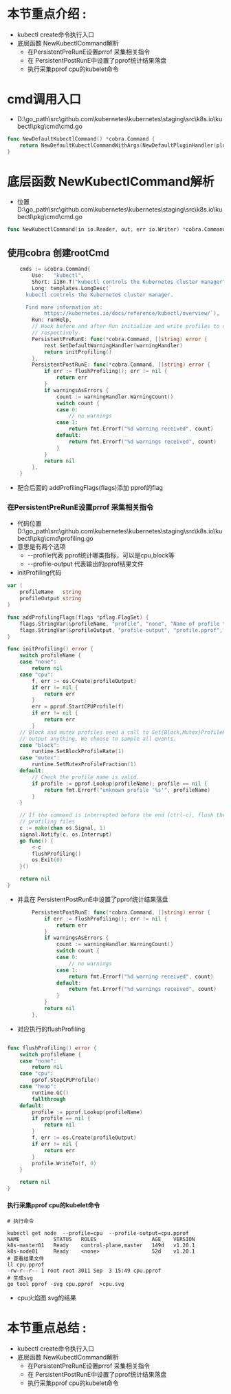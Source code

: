 
# 本节重点介绍 :
- kubectl create命令执行入口
- 底层函数 NewKubectlCommand解析
    - 在PersistentPreRunE设置prrof 采集相关指令
    - 在 PersistentPostRunE中设置了pprof统计结果落盘
    - 执行采集pprof cpu的kubelet命令

# cmd调用入口
- D:\go_path\src\github.com\kubernetes\kubernetes\staging\src\k8s.io\kubectl\pkg\cmd\cmd.go
```go
func NewDefaultKubectlCommand() *cobra.Command {
	return NewDefaultKubectlCommandWithArgs(NewDefaultPluginHandler(plugin.ValidPluginFilenamePrefixes), os.Args, os.Stdin, os.Stdout, os.Stderr)
}
```

# 底层函数 NewKubectlCommand解析
- 位置D:\go_path\src\github.com\kubernetes\kubernetes\staging\src\k8s.io\kubectl\pkg\cmd\cmd.go
```go
func NewKubectlCommand(in io.Reader, out, err io.Writer) *cobra.Command {}
```

## 使用cobra 创建rootCmd
```go
	cmds := &cobra.Command{
		Use:   "kubectl",
		Short: i18n.T("kubectl controls the Kubernetes cluster manager"),
		Long: templates.LongDesc(`
      kubectl controls the Kubernetes cluster manager.

      Find more information at:
            https://kubernetes.io/docs/reference/kubectl/overview/`),
		Run: runHelp,
		// Hook before and after Run initialize and write profiles to disk,
		// respectively.
		PersistentPreRunE: func(*cobra.Command, []string) error {
			rest.SetDefaultWarningHandler(warningHandler)
			return initProfiling()
		},
		PersistentPostRunE: func(*cobra.Command, []string) error {
			if err := flushProfiling(); err != nil {
				return err
			}
			if warningsAsErrors {
				count := warningHandler.WarningCount()
				switch count {
				case 0:
					// no warnings
				case 1:
					return fmt.Errorf("%d warning received", count)
				default:
					return fmt.Errorf("%d warnings received", count)
				}
			}
			return nil
		},
	}

```
- 配合后面的 addProfilingFlags(flags)添加 pprof的flag

### 在PersistentPreRunE设置prrof 采集相关指令
- 代码位置D:\go_path\src\github.com\kubernetes\kubernetes\staging\src\k8s.io\kubectl\pkg\cmd\profiling.go
- 意思是有两个选项
    - --profile代表 pprof统计哪类指标，可以是cpu,block等
    - --profile-output 代表输出的pprof结果文件
- initProfiling代码
```go
var (
	profileName   string
	profileOutput string
)

func addProfilingFlags(flags *pflag.FlagSet) {
	flags.StringVar(&profileName, "profile", "none", "Name of profile to capture. One of (none|cpu|heap|goroutine|threadcreate|block|mutex)")
	flags.StringVar(&profileOutput, "profile-output", "profile.pprof", "Name of the file to write the profile to")
}

func initProfiling() error {
	switch profileName {
	case "none":
		return nil
	case "cpu":
		f, err := os.Create(profileOutput)
		if err != nil {
			return err
		}
		err = pprof.StartCPUProfile(f)
		if err != nil {
			return err
		}
	// Block and mutex profiles need a call to Set{Block,Mutex}ProfileRate to
	// output anything. We choose to sample all events.
	case "block":
		runtime.SetBlockProfileRate(1)
	case "mutex":
		runtime.SetMutexProfileFraction(1)
	default:
		// Check the profile name is valid.
		if profile := pprof.Lookup(profileName); profile == nil {
			return fmt.Errorf("unknown profile '%s'", profileName)
		}
	}

	// If the command is interrupted before the end (ctrl-c), flush the
	// profiling files
	c := make(chan os.Signal, 1)
	signal.Notify(c, os.Interrupt)
	go func() {
		<-c
		flushProfiling()
		os.Exit(0)
	}()

	return nil
}
```
- 并且在 PersistentPostRunE中设置了pprof统计结果落盘
```go
		PersistentPostRunE: func(*cobra.Command, []string) error {
			if err := flushProfiling(); err != nil {
				return err
			}
			if warningsAsErrors {
				count := warningHandler.WarningCount()
				switch count {
				case 0:
					// no warnings
				case 1:
					return fmt.Errorf("%d warning received", count)
				default:
					return fmt.Errorf("%d warnings received", count)
				}
			}
			return nil
		},
```
- 对应执行的flushProfiling
```go

func flushProfiling() error {
	switch profileName {
	case "none":
		return nil
	case "cpu":
		pprof.StopCPUProfile()
	case "heap":
		runtime.GC()
		fallthrough
	default:
		profile := pprof.Lookup(profileName)
		if profile == nil {
			return nil
		}
		f, err := os.Create(profileOutput)
		if err != nil {
			return err
		}
		profile.WriteTo(f, 0)
	}

	return nil
}
```
#### 执行采集pprof cpu的kubelet命令
```shell script
# 执行命令

kubectl get node  --profile=cpu  --profile-output=cpu.pprof
NAME           STATUS   ROLES                  AGE    VERSION
k8s-master01   Ready    control-plane,master   149d   v1.20.1
k8s-node01     Ready    <none>                 52d    v1.20.1
# 查看结果文件
ll cpu.pprof 
-rw-r--r-- 1 root root 3011 Sep  3 15:49 cpu.pprof
# 生成svg
go tool pprof -svg cpu.pprof  >cpu.svg  
```
- cpu火焰图 svg的结果








# 本节重点总结 :
- kubectl create命令执行入口
- 底层函数 NewKubectlCommand解析
    - 在PersistentPreRunE设置prrof 采集相关指令
    - 在 PersistentPostRunE中设置了pprof统计结果落盘
    - 执行采集pprof cpu的kubelet命令



